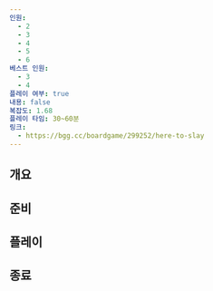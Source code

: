 ```yaml
---
인원:
  - 2
  - 3
  - 4
  - 5
  - 6
베스트 인원:
  - 3
  - 4
플레이 여부: true
내용: false
복잡도: 1.68
플레이 타임: 30~60분
링크:
  - https://bgg.cc/boardgame/299252/here-to-slay
---
```

## 개요
## 준비
## 플레이
## 종료